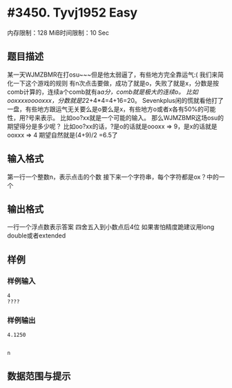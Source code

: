 # #3450. Tyvj1952 Easy

内存限制：128 MiB时间限制：10 Sec

## 题目描述

某一天WJMZBMR在打osu~~~但是他太弱逼了，有些地方完全靠运气:(
我们来简化一下这个游戏的规则
有n次点击要做，成功了就是o，失败了就是x，分数是按comb计算的，连续a个comb就有a*a分，comb就是极大的连续o。
比如ooxxxxooooxxx，分数就是2*2+4*4=4+16=20。
Sevenkplus闲的慌就看他打了一盘，有些地方跟运气无关要么是o要么是x，有些地方o或者x各有50%的可能性，用?号来表示。
比如oo?xx就是一个可能的输入。
那么WJMZBMR这场osu的期望得分是多少呢？
比如oo?xx的话，?是o的话就是oooxx => 9，是x的话就是ooxxx => 4
期望自然就是(4+9)/2 =6.5了

## 输入格式

第一行一个整数n，表示点击的个数
接下来一个字符串，每个字符都是ox？中的一个

## 输出格式

一行一个浮点数表示答案
四舍五入到小数点后4位
如果害怕精度跪建议用long double或者extended

## 样例

### 样例输入

    
    4
    ????
    
    

### 样例输出

    
    4.1250
    
    
    n
    

## 数据范围与提示
